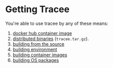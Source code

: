 # Getting Tracee

You're able to use tracee by any of these means:

1. [docker hub container image](https://hub.docker.com/r/aquasec/tracee)
2. [distributed binaries](https://github.com/aquasecurity/tracee/releases) (`tracee.tar.gz`).
3. [building from the source](../../contributing/building/building.md)
4. [building environment](../../contributing/building/environment.md)
5. [building container images](../../contributing/building/containers.md)
6. [building OS packages](../../contributing/building/packaging.md)
